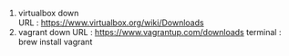 1. virtualbox down  
    URL : https://www.virtualbox.org/wiki/Downloads
2. vagrant down
    URL : https://www.vagrantup.com/downloads
    terminal :  brew install vagrant